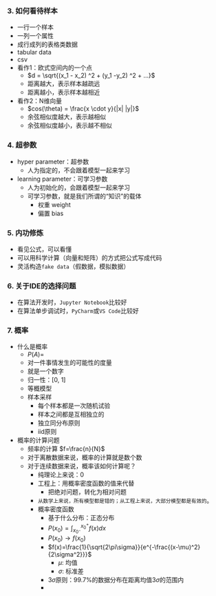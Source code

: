 ### 3. 如何看待样本
- 一行一个样本
- 一列一个属性
- 成行成列的表格类数据
- tabular data
- csv
- 看作1：欧式空间内的一个点
  - $d = \sqrt{(x_1 - x_2) ^2 + (y_1 -y_2) ^2 + ...}$
  - 距离越大，表示样本越疏远
  - 距离越小，表示样本越相近
- 看作2：N维向量
  - $cos(\theta) = \frac{x \cdot y}{|x| |y|}$
  - 余弦相似度越大，表示越相似
  - 余弦相似度越小，表示越不相似

### 4. 超参数
- hyper parameter：超参数
  - 人为指定的，不会跟着模型一起来学习
- learning parameter：可学习参数
  - 人为初始化的，会跟着模型一起来学习
  - 可学习参数，就是我们所谓的“知识”的载体
    - 权重 weight
    - 偏置 bias

### 5. 内功修炼
- 看见公式，可以看懂
- 可以用科学计算（向量和矩阵）的方式把公式写成代码
- 灵活构造`fake data`（假数据，模拟数据）

### 6. 关于IDE的选择问题
- 在算法开发时，`Jupyter Notebook`比较好
- 在算法单步调试时，`PyCharm`或`VS Code`比较好

### 7. 概率
- 什么是概率
  - $P(A)=$
  - 对一件事情发生的可能性的度量
  - 就是一个数字
  - 归一性：[0, 1]
  - 等概模型
  - 样本采样
    - 每个样本都是一次随机试验
    - 样本之间都是互相独立的
    - 独立同分布原则
    - iid原则
- 概率的计算问题
  - 频率的计算 $f=\frac{n}{N}$
  - 对于离散数据来说，概率的计算就是数个数
  - 对于连续数据来说，概率该如何计算呢？
    - 纯理论上来说：0
    - 工程上：用概率密度函数的值来代替
      - 把绝对问题，转化为相对问题
    - `从数学上来说，所有模型都是错的；从工程上来说，大部分模型都是有效的`。
    - 概率密度函数
      - 基于什么分布：正态分布
      - $P(x_0)=\int_{x_{0^-}}^{x_0^+}{f(x)dx}$
      - $P(x_0) \to f(x_0)$
      - $f(x)=\frac{1}{\sqrt{2\pi\sigma}}{e^{-\frac{(x-\mu)^2}{2\sigma^2}}}$
        - $\mu$: 均值
        - $\sigma$: 标准差
      - $3\sigma$原则：99.7%的数据分布在距离均值3$\sigma$的范围内
      - 